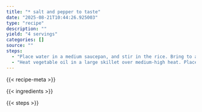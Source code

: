 ```yaml
---
title: "* salt and pepper to taste"
date: "2025-08-21T10:44:26.925003"
type: "recipe"
description: ""
yield: "4 servings"
categories: []
source: ""
steps:
  - "Place water in a medium saucepan, and stir in the rice. Bring to a boil. Cover, reduce heat, and simmer 20 minutes. Remove from heat, cool slightly, and fluff with a fork. In a medium bowl, mix until well combined the plums, onion, habanero peppers, cilantro, and sugar. Cover, and refrigerate about 30 minutes. Meanwhile, season chicken with fresh rosemary, salt, and pepper."
  - "Heat vegetable oil in a large skillet over medium-high heat. Place chicken breasts in hot oil, and brown about 1 minute per side. Reduce heat to medium, and cook chicken about 5 more minutes per side. Serve over rice with plum salsa."
---
```


{{< recipe-meta >}}

{{< ingredients >}}

{{< steps >}}
